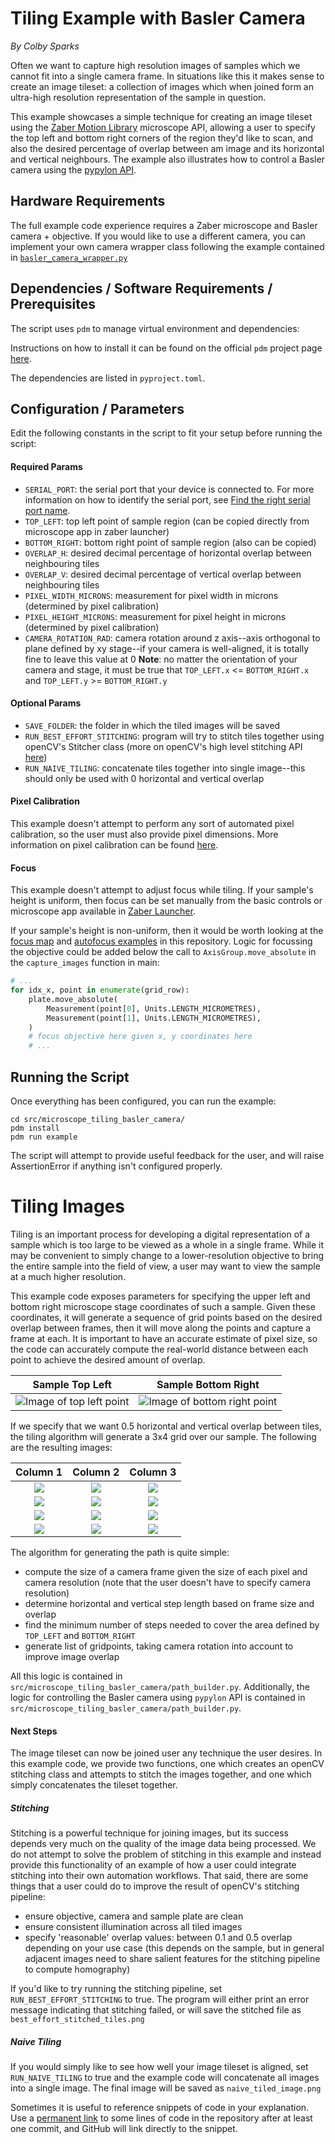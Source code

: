 # Tiling Example with Basler Camera

*By Colby Sparks*

Often we want to capture high resolution images of samples which we cannot fit into a single camera frame. In situations like this it makes sense to create an image tileset: a collection of images which when joined form an ultra-high resolution representation of the sample in question.

This example showcases a simple technique for creating an image tileset using the [Zaber Motion Library](https://software.zaber.com/motion-library/api/py) microscope API, allowing a user to specify the top left and bottom right corners of the region they'd like to scan, and also the desired percentage of overlap between am image and its horizontal and vertical neighbours. The example also illustrates how to control a Basler camera using the [pypylon API](https://github.com/basler/pypylon).

## Hardware Requirements
The full example code experience requires a Zaber microscope and Basler camera + objective. If you would like to use a different camera, you can implement your own camera wrapper class following the example contained in [`basler_camera_wrapper.py`](src/microscope_tiling_basler_camera/basler_camera_wrapper.py)

## Dependencies / Software Requirements / Prerequisites
The script uses `pdm` to manage virtual environment and dependencies:

Instructions on how to install it can be found on the official `pdm` project page [here](https://github.com/pdm-project/pdm).

The dependencies are listed in `pyproject.toml`.

## Configuration / Parameters
Edit the following constants in the script to fit your setup before running the script:

#### Required Params

- `SERIAL_PORT`: the serial port that your device is connected to.
For more information on how to identify the serial port, see [Find the right serial port name](https://software.zaber.com/motion-library/docs/guides/find_right_port).
- `TOP_LEFT`: top left point of sample region (can be copied directly from microscope app in zaber launcher)
- `BOTTOM_RIGHT`: bottom right point of sample region (also can be copied)
- `OVERLAP_H`: desired decimal percentage of horizontal overlap between neighbouring tiles
- `OVERLAP_V`: desired decimal percentage of vertical overlap between neighbouring tiles
- `PIXEL_WIDTH_MICRONS`: measurement for pixel width in microns (determined by pixel calibration)
- `PIXEL_HEIGHT_MICRONS`: measurement for pixel height in microns (determined by pixel calibration)
- `CAMERA_ROTATION_RAD`: camera rotation around z axis--axis orthogonal to plane defined by xy stage--if your camera is well-aligned, it is totally fine to leave this value at 0
__Note__: no matter the orientation of your camera and stage, it must be true that `TOP_LEFT.x` <= `BOTTOM_RIGHT.x` and `TOP_LEFT.y` >= `BOTTOM_RIGHT.y`

#### Optional Params
- `SAVE_FOLDER`: the folder in which the tiled images will be saved
- `RUN_BEST_EFFORT_STITCHING`: program will try to stitch tiles together using openCV's Stitcher class (more on openCV's high level stitching API [here](https://docs.opencv.org/4.x/d8/d19/tutorial_stitcher.html))
- `RUN_NAIVE_TILING`: concatenate tiles together into single image--this should only be used with 0 horizontal
and vertical overlap

#### Pixel Calibration

This example doesn't attempt to perform any sort of automated pixel calibration, so the user must also provide pixel dimensions. More information on pixel calibration can be found [here](https://ibidi.com/img/cms/support/AN/AN22_Pixel_Size.pdf).

#### Focus

This example doesn't attempt to adjust focus while tiling. If your sample's height is uniform, then focus can be set manually from the basic controls or microscope app available in [Zaber Launcher](https://software.zaber.com/zaber-launcher/download).

If your sample's height is non-uniform, then it would be worth looking at the [focus map](../microscope_autofocus/) and [autofocus examples](../microscope_autofocus/) in this repository. Logic for focussing the objective could be added below the call to `AxisGroup.move_absolute` in the `capture_images` function in main:

```python
# ...
for idx_x, point in enumerate(grid_row):
    plate.move_absolute(
        Measurement(point[0], Units.LENGTH_MICROMETRES),
        Measurement(point[1], Units.LENGTH_MICROMETRES),
    )
    # focus objective here given x, y coordinates here
    # ...
```

## Running the Script
Once everything has been configured, you can run the example:

```
cd src/microscope_tiling_basler_camera/
pdm install
pdm run example
```

The script will attempt to provide useful feedback for the user, and will raise AssertionError if anything isn't configured properly.

# Tiling Images
Tiling is an important process for developing a digital representation of a sample which is too large to be viewed as a whole in a single frame. While it may be convenient to simply change to a lower-resolution objective to bring the entire sample into the field of view, a user may want to view the sample at a much higher resolution.

This example code exposes parameters for specifying the upper left and bottom right microscope stage coordinates of such a sample. Given these coordinates, it will generate a sequence of grid points based on the desired overlap between frames, then it will move along the points and capture a frame at each. It is important to have an accurate estimate of pixel size, so the code can accurately compute the real-world distance between each point to achieve the desired amount of overlap.

| Sample Top Left | Sample Bottom Right |
| :---: | :---: |
| ![Image of top left point](img/top_left.png) | ![Image of bottom right point](img/bottom_right.png) |

If we specify that we want 0.5 horizontal and vertical overlap between tiles, the tiling algorithm will generate a 3x4 grid over our sample. The following are the resulting images:

| Column 1 | Column 2 | Column 3 |
| :---: | :---: | :---: |
| <img src="img/example_tiles/tile_0_0.png" style="max-width:150px; max-height:150px;"> | <img src="img/example_tiles/tile_0_1.png" style="max-width:150px; max-height:150px;"> | <img src="img/example_tiles/tile_0_2.png" style="max-width:150px; max-height:150px;"> |
| <img src="img/example_tiles/tile_1_0.png" style="max-width:150px; max-height:150px;"> | <img src="img/example_tiles/tile_1_1.png" style="max-width:150px; max-height:150px;"> | <img src="img/example_tiles/tile_1_2.png" style="max-width:150px; max-height:150px;"> |
| <img src="img/example_tiles/tile_2_0.png" style="max-width:150px; max-height:150px;"> | <img src="img/example_tiles/tile_2_1.png" style="max-width:150px; max-height:150px;"> | <img src="img/example_tiles/tile_2_2.png" style="max-width:150px; max-height:150px;"> |
| <img src="img/example_tiles/tile_3_0.png" style="max-width:150px; max-height:150px;"> | <img src="img/example_tiles/tile_3_1.png" style="max-width:150px; max-height:150px;"> | <img src="img/example_tiles/tile_3_2.png" style="max-width:150px; max-height:150px;"> |




The algorithm for generating the path is quite simple:
- compute the size of a camera frame given the size of each pixel and camera resolution (note that the user doesn't have to specify camera resolution)
- determine horizontal and vertical step length based on frame size and overlap
- find the minimum number of steps needed to cover the area defined by `TOP_LEFT` and `BOTTOM_RIGHT`
- generate list of gridpoints, taking camera rotation into account to improve image overlap

All this logic is contained in `src/microscope_tiling_basler_camera/path_builder.py`. Additionally, the logic for controlling the Basler camera using `pypylon` API is contained in `src/microscope_tiling_basler_camera/path_builder.py`.

#### Next Steps

The image tileset can now be joined user any technique the user desires. In this example code, we provide two functions, one which creates an openCV stitching class and attempts to stitch the images together, and one which simply concatenates the tileset together.

##### Stitching

Stitching is a powerful technique for joining images, but its success depends very much on the quality of the image data being processed. We do not attempt to solve the problem of stitching in this example and instead provide this functionality of an example of how a user could integrate stitching into their own automation workflows. That said, there are some things that a user could do to improve the result of openCV's stitching pipeline:
- ensure objective, camera and sample plate are clean
- ensure consistent illumination across all tiled images
- specify 'reasonable' overlap values: between 0.1 and 0.5 overlap depending on your use case (this depends on the sample, but in general adjacent images need to share salient features for the stitching pipeline to compute homography)

If you'd like to try running the stitching pipeline, set `RUN_BEST_EFFORT_STITCHING` to true. The program will either print an error message indicating that stitching failed, or will save the stitched file as `best_effort_stitched_tiles.png`

##### Naive Tiling

If you would simply like to see how well your image tileset is aligned, set `RUN_NAIVE_TILING` to true and the example code will concatenate all images into a single image. The final image will be saved as `naive_tiled_image.png`

Sometimes it is useful to reference snippets of code in your explanation.
Use a [permanent link](https://docs.github.com/en/get-started/writing-on-github/working-with-advanced-formatting/creating-a-permanent-link-to-a-code-snippet)
to some lines of code in the repository after at least one commit, and GitHub will link directly to the snippet.

<!-- ## Optional Troubleshooting Tips or FAQ -->
